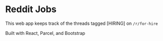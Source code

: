# Reddit Jobs

This web app keeps track of the threads tagged [HIRING] on `/r/for-hire`

Built with React, Parcel, and Bootstrap